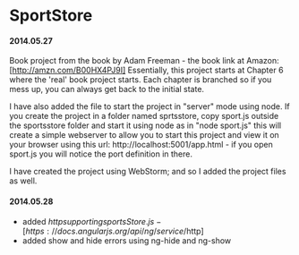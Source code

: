 SportStore
===========

#### 2014.05.27
Book project from the book by Adam Freeman - the book link at Amazon: [http://amzn.com/B00HX4PJ9I]
Essentially, this project starts at Chapter 6 where the 'real' book project starts.
Each chapter is branched so if you mess up, you can always get back to the initial state.

I have also added the file to start the project in "server" mode using node. If you create the project in a folder named sprtsstore, copy sport.js outside the sportsstore folder and start it using node as in "node sport.js" this will create a simple webserver to allow you to start this project and view it on your browser using this url: http://localhost:5001/app.html - if you open sport.js you will notice the port definition in there.

I have created the project using WebStorm; and so I added the project files as well.

#### 2014.05.28
- added $http supporting sportsStore.js - [https://docs.angularjs.org/api/ng/service/$http]
- added show and hide errors using ng-hide and ng-show
